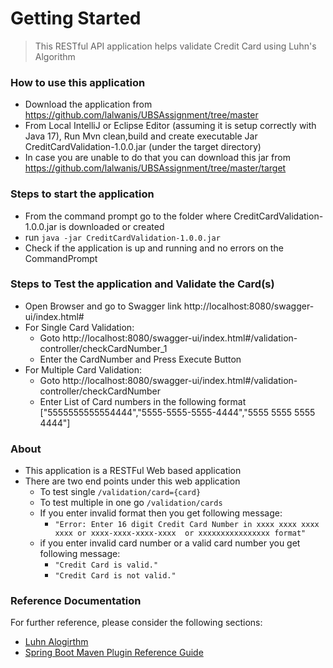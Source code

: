 # Getting Started
 
> This RESTful API application helps validate Credit Card using Luhn's Algorithm

### How to use this application
* Download the application from https://github.com/lalwanis/UBSAssignment/tree/master
* From Local IntelliJ or Eclipse Editor (assuming it is setup correctly with Java 17), Run Mvn clean,build and create executable Jar CreditCardValidation-1.0.0.jar (under the target directory)
* In case you are unable to do that you can download this jar from https://github.com/lalwanis/UBSAssignment/tree/master/target


### Steps to start the application
* From the command prompt go to the folder where CreditCardValidation-1.0.0.jar is downloaded or created
* run `java -jar CreditCardValidation-1.0.0.jar`
* Check if the application is up and running and no errors on the CommandPrompt

### Steps to Test the application and Validate the Card(s)
* Open Browser and go to Swagger link http://localhost:8080/swagger-ui/index.html#
* For Single Card Validation:
  * Goto http://localhost:8080/swagger-ui/index.html#/validation-controller/checkCardNumber_1
  * Enter the CardNumber and Press Execute Button
* For Multiple Card Validation:
  * Goto http://localhost:8080/swagger-ui/index.html#/validation-controller/checkCardNumber
  * Enter List of Card numbers in the following format ["5555555555554444","5555-5555-5555-4444","5555 5555 5555 4444"]

### About
* This application is a RESTFul Web based application
* There are two end points under this web application
  * To test single `/validation/card={card}`
  * To test multiple in one go `/validation/cards`
  * If you enter invalid format then you get following message: 
    * `"Error: Enter 16 digit Credit Card Number in xxxx xxxx xxxx xxxx or xxxx-xxxx-xxxx-xxxx  or xxxxxxxxxxxxxxxx format"`
  * if you enter invalid card number or a valid card number you get following message:
    * `"Credit Card is valid."`
    * `"Credit Card is not valid."`


### Reference Documentation
For further reference, please consider the following sections:

* [Luhn Alogirthm](https://en.wikipedia.org/wiki/Luhn_algorithm)
* [Spring Boot Maven Plugin Reference Guide](https://docs.spring.io/spring-boot/docs/3.1.8/maven-plugin/reference/html/)




